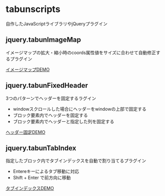 # tabunscripts
自作したJavaScriptライブラリやjQueryプラグイン

## jquery.tabunImageMap
イメージマップの拡大・縮小時のcoords属性値をサイズに合わせて自動修正するプラグイン

[イメージマップDEMO](https://tabun-kuma.github.io/tabunImageMap/demo.html)

## jquery.tabunFixedHeader
3つのパターンでヘッダーを固定するラグイン
* windowスクロールした場合にヘッダーをwindowの上部で固定する
* ブロック要素内でヘッダーを固定する
* ブロック要素内でヘッダーと指定した列を固定する

[ヘッダー固定DEMO](https://tabun-kuma.github.io/tabunFixedHeader/demo.html)

## jquery.tabunTabIndex
指定したブロック内でタブインデックスを自動で割り当てるプラグイン
* Entereキーによるタブ移動に対応
* Shift + Enter で前方向に移動

[タブインデックスDEMO](https://tabun-kuma.github.io/tabunTabIndex/demo.html)
